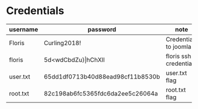 # Credentials

|username|password|note|
|-----------|---------|-----|
|Floris|Curling2018!|Credentials to joomla|
|floris|5d<wdCbdZu)\|hChXll|floris ssh credentials|
|user.txt|65dd1df0713b40d88ead98cf11b8530b|user.txt flag|
|root.txt|82c198ab6fc5365fdc6da2ee5c26064a|root.txt flag|
